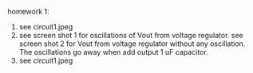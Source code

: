 homework 1:

1. see circuit1.jpeg
2. see screen shot 1 for oscillations of Vout from voltage regulator.
   see screen shot 2 for Vout from voltage regulator without any oscillation.
   The oscillations go away when add output 1 uF capacitor. 
6. see circuit1.jpeg